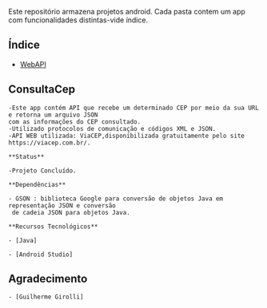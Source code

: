 
Este repositório armazena projetos android. Cada pasta contem um app com funcionalidades   distintas-vide índice. 

## Índice

   * [WebAPI](#consultaCep)
 
## ConsultaCep

```
-Este app contém API que recebe um determinado CEP por meio da sua URL e retorna um arquivo JSON  
com as informações do CEP consultado.
-Utilizado protocolos de comunicação e códigos XML e JSON.
-API WEB utilizada: ViaCEP,disponibilizada gratuitamente pelo site https://viacep.com.br/.

**Status**

-Projeto Concluído.

**Dependências**

- GSON : biblioteca Google para conversão de objetos Java em representação JSON e conversão  
 de cadeia JSON para objetos Java.

**Recursos Tecnológicos**

- [Java]

- [Android Studio]

```

## Agradecimento

```
- [Guilherme Girolli]
